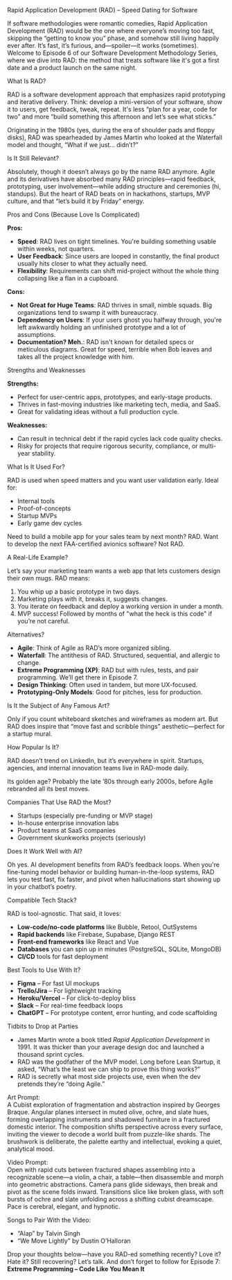 Rapid Application Development (RAD) – Speed Dating for Software

If software methodologies were romantic comedies, Rapid Application Development (RAD) would be the one where everyone’s moving too fast, skipping the “getting to know you” phase, and somehow still living happily ever after. It’s fast, it’s furious, and—spoiler—it works (sometimes). Welcome to Episode 6 of our Software Development Methodology Series, where we dive into RAD: the method that treats software like it's got a first date and a product launch on the same night.

What Is RAD?

RAD is a software development approach that emphasizes rapid prototyping and iterative delivery. Think: develop a mini-version of your software, show it to users, get feedback, tweak, repeat. It's less “plan for a year, code for two” and more “build something this afternoon and let’s see what sticks.”

Originating in the 1980s (yes, during the era of shoulder pads and floppy disks), RAD was spearheaded by James Martin who looked at the Waterfall model and thought, “What if we just… didn’t?”

Is It Still Relevant?

Absolutely, though it doesn’t always go by the name RAD anymore. Agile and its derivatives have absorbed many RAD principles—rapid feedback, prototyping, user involvement—while adding structure and ceremonies (hi, standups). But the heart of RAD beats on in hackathons, startups, MVP culture, and that “let’s build it by Friday” energy.

Pros and Cons (Because Love Is Complicated)

**Pros:**
- **Speed**: RAD lives on tight timelines. You're building something usable within weeks, not quarters.
- **User Feedback**: Since users are looped in constantly, the final product usually hits closer to what they actually need.
- **Flexibility**: Requirements can shift mid-project without the whole thing collapsing like a flan in a cupboard.

**Cons:**
- **Not Great for Huge Teams**: RAD thrives in small, nimble squads. Big organizations tend to swamp it with bureaucracy.
- **Dependency on Users**: If your users ghost you halfway through, you're left awkwardly holding an unfinished prototype and a lot of assumptions.
- **Documentation? Meh.**: RAD isn't known for detailed specs or meticulous diagrams. Great for speed, terrible when Bob leaves and takes all the project knowledge with him.

Strengths and Weaknesses

**Strengths:**
- Perfect for user-centric apps, prototypes, and early-stage products.
- Thrives in fast-moving industries like marketing tech, media, and SaaS.
- Great for validating ideas without a full production cycle.

**Weaknesses:**
- Can result in technical debt if the rapid cycles lack code quality checks.
- Risky for projects that require rigorous security, compliance, or multi-year stability.

What Is It Used For?

RAD is used when speed matters and you want user validation early. Ideal for:
- Internal tools
- Proof-of-concepts
- Startup MVPs
- Early game dev cycles

Need to build a mobile app for your sales team by next month? RAD. Want to develop the next FAA-certified avionics software? Not RAD.

A Real-Life Example?

Let’s say your marketing team wants a web app that lets customers design their own mugs. RAD means:
1. You whip up a basic prototype in two days.
2. Marketing plays with it, breaks it, suggests changes.
3. You iterate on feedback and deploy a working version in under a month.
4. MVP success! Followed by months of "what the heck is this code" if you’re not careful.

Alternatives?

- **Agile**: Think of Agile as RAD’s more organized sibling.
- **Waterfall**: The antithesis of RAD. Structured, sequential, and allergic to change.
- **Extreme Programming (XP)**: RAD but with rules, tests, and pair programming. We’ll get there in Episode 7.
- **Design Thinking**: Often used in tandem, but more UX-focused.
- **Prototyping-Only Models**: Good for pitches, less for production.

Is It the Subject of Any Famous Art?

Only if you count whiteboard sketches and wireframes as modern art. But RAD does inspire that “move fast and scribble things” aesthetic—perfect for a startup mural.

How Popular Is It?

RAD doesn’t trend on LinkedIn, but it’s everywhere in spirit. Startups, agencies, and internal innovation teams live in RAD-mode daily.

Its golden age? Probably the late ’80s through early 2000s, before Agile rebranded all its best moves.

Companies That Use RAD the Most?

- Startups (especially pre-funding or MVP stage)
- In-house enterprise innovation labs
- Product teams at SaaS companies
- Government skunkworks projects (seriously)

Does It Work Well with AI?

Oh yes. AI development benefits from RAD’s feedback loops. When you're fine-tuning model behavior or building human-in-the-loop systems, RAD lets you test fast, fix faster, and pivot when hallucinations start showing up in your chatbot’s poetry.

Compatible Tech Stack?

RAD is tool-agnostic. That said, it loves:
- **Low-code/no-code platforms** like Bubble, Retool, OutSystems
- **Rapid backends** like Firebase, Supabase, Django REST
- **Front-end frameworks** like React and Vue
- **Databases** you can spin up in minutes (PostgreSQL, SQLite, MongoDB)
- **CI/CD** tools for fast deployment

Best Tools to Use With It?

- **Figma** – For fast UI mockups
- **Trello/Jira** – For lightweight tracking
- **Heroku/Vercel** – For click-to-deploy bliss
- **Slack** – For real-time feedback loops
- **ChatGPT** – For prototype content, error hunting, and code scaffolding

Tidbits to Drop at Parties

- James Martin wrote a book titled *Rapid Application Development* in 1991. It was thicker than your average design doc and launched a thousand sprint cycles.
- RAD was the godfather of the MVP model. Long before Lean Startup, it asked, “What’s the least we can ship to prove this thing works?”
- RAD is secretly what most side projects use, even when the dev pretends they’re “doing Agile.”

Art Prompt:  
A Cubist exploration of fragmentation and abstraction inspired by Georges Braque. Angular planes intersect in muted olive, ochre, and slate hues, forming overlapping instruments and shadowed furniture in a fractured domestic interior. The composition shifts perspective across every surface, inviting the viewer to decode a world built from puzzle-like shards. The brushwork is deliberate, the palette earthy and intellectual, evoking a quiet, analytical mood.

Video Prompt:  
Open with rapid cuts between fractured shapes assembling into a recognizable scene—a violin, a chair, a table—then disassemble and morph into geometric abstractions. Camera pans glide sideways, then break and pivot as the scene folds inward. Transitions slice like broken glass, with soft bursts of ochre and slate unfolding across a shifting cubist dreamscape. Pace is cerebral, elegant, and hypnotic.

Songs to Pair With the Video:  
- “Alap” by Talvin Singh  
- “We Move Lightly” by Dustin O’Halloran

Drop your thoughts below—have you RAD-ed something recently? Love it? Hate it? Still recovering? Let’s talk. And don’t forget to follow for Episode 7: **Extreme Programming – Code Like You Mean It**
